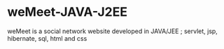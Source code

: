 # weMeet-JAVA-J2EE
weMeet is a social network website developed in JAVA/JEE ; servlet, jsp, hibernate, sql, html and css

